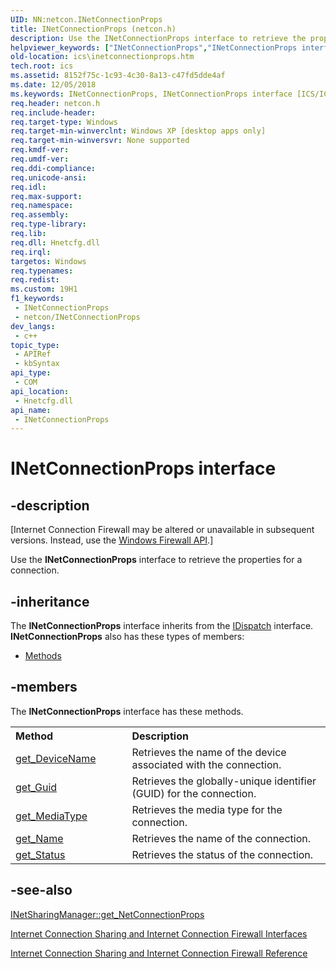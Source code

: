 ```yaml
---
UID: NN:netcon.INetConnectionProps
title: INetConnectionProps (netcon.h)
description: Use the INetConnectionProps interface to retrieve the properties for a connection.
helpviewer_keywords: ["INetConnectionProps","INetConnectionProps interface [ICS/ICF]","INetConnectionProps interface [ICS/ICF]","described","_ics_inetconnectionprops","ics.inetconnectionprops","netcon/INetConnectionProps"]
old-location: ics\inetconnectionprops.htm
tech.root: ics
ms.assetid: 8152f75c-1c93-4c30-8a13-c47fd5dde4af
ms.date: 12/05/2018
ms.keywords: INetConnectionProps, INetConnectionProps interface [ICS/ICF], INetConnectionProps interface [ICS/ICF],described, _ics_inetconnectionprops, ics.inetconnectionprops, netcon/INetConnectionProps
req.header: netcon.h
req.include-header: 
req.target-type: Windows
req.target-min-winverclnt: Windows XP [desktop apps only]
req.target-min-winversvr: None supported
req.kmdf-ver: 
req.umdf-ver: 
req.ddi-compliance: 
req.unicode-ansi: 
req.idl: 
req.max-support: 
req.namespace: 
req.assembly: 
req.type-library: 
req.lib: 
req.dll: Hnetcfg.dll
req.irql: 
targetos: Windows
req.typenames: 
req.redist: 
ms.custom: 19H1
f1_keywords:
 - INetConnectionProps
 - netcon/INetConnectionProps
dev_langs:
 - c++
topic_type:
 - APIRef
 - kbSyntax
api_type:
 - COM
api_location:
 - Hnetcfg.dll
api_name:
 - INetConnectionProps
---
```


# INetConnectionProps interface


## -description

<p class="CCE_Message">[Internet Connection Firewall may be altered or unavailable in subsequent versions. Instead, use the <a href="/previous-versions/windows/desktop/ics/windows-firewall-start-page">Windows Firewall API</a>.]

Use the 
<b>INetConnectionProps</b> interface to retrieve the properties for a connection.

## -inheritance

The <b xmlns:loc="http://microsoft.com/wdcml/l10n">INetConnectionProps</b> interface inherits from the <a href="/previous-versions/windows/desktop/api/oaidl/nn-oaidl-idispatch">IDispatch</a> interface. <b>INetConnectionProps</b> also has these types of members:
<ul>
<li><a href="https://docs.microsoft.com/">Methods</a></li>
</ul>

## -members

The <b>INetConnectionProps</b> interface has these methods.
<table class="members" id="memberListMethods">
<tr>
<th align="left" width="37%">Method</th>
<th align="left" width="63%">Description</th>
</tr>
<tr data="declared;">
<td align="left" width="37%">
<a href="/previous-versions/windows/desktop/api/netcon/nf-netcon-inetconnectionprops-get_devicename">get_DeviceName</a>
</td>
<td align="left" width="63%">
Retrieves the name of the device associated with the connection.

</td>
</tr>
<tr data="declared;">
<td align="left" width="37%">
<a href="/previous-versions/windows/desktop/api/netcon/nf-netcon-inetconnectionprops-get_guid">get_Guid</a>
</td>
<td align="left" width="63%">
Retrieves the globally-unique identifier (GUID) for the connection.

</td>
</tr>
<tr data="declared;">
<td align="left" width="37%">
<a href="/previous-versions/windows/desktop/api/netcon/nf-netcon-inetconnectionprops-get_mediatype">get_MediaType</a>
</td>
<td align="left" width="63%">
Retrieves the media type for the connection.

</td>
</tr>
<tr data="declared;">
<td align="left" width="37%">
<a href="/windows/desktop/api/netcon/nf-netcon-inetconnectionprops-get_name">get_Name</a>
</td>
<td align="left" width="63%">
Retrieves the name of the connection.

</td>
</tr>
<tr data="declared;">
<td align="left" width="37%">
<a href="/previous-versions/windows/desktop/api/netcon/nf-netcon-inetconnectionprops-get_status">get_Status</a>
</td>
<td align="left" width="63%">
Retrieves the status of the connection.

</td>
</tr>
</table>

## -see-also

<a href="/previous-versions/windows/desktop/api/netcon/nf-netcon-inetsharingmanager-get_netconnectionprops">INetSharingManager::get_NetConnectionProps</a>



<a href="/previous-versions/windows/desktop/ics/internet-connection-sharing-and-internet-connection-firewall-interfaces">Internet Connection Sharing and Internet Connection Firewall Interfaces</a>



<a href="/previous-versions/windows/desktop/ics/internet-connection-sharing-and-internet-connection-firewall-reference">Internet Connection Sharing and Internet Connection Firewall Reference</a>